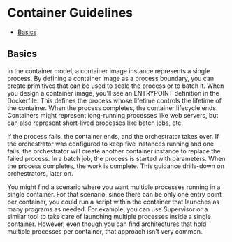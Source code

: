 Container Guidelines
======================

* [Basics](#basics)

## Basics
In the container model, a container image instance represents a single process. By defining a container image as a process boundary, you can create primitives that can be used to scale the process or to batch it. When you design a container image, you'll see an ENTRYPOINT definition in the Dockerfile. This defines the process whose lifetime controls the lifetime of the container. When the process completes, the container lifecycle ends. Containers might represent long-running processes like web servers, but can also represent short-lived processes like batch jobs, etc.

If the process fails, the container ends, and the orchestrator takes over. If the orchestrator was configured to keep five instances running and one fails, the orchestrator will create another container instance to replace the failed process. In a batch job, the process is started with parameters. When the process completes, the work is complete. This guidance drills-down on orchestrators, later on.

You might find a scenario where you want multiple processes running in a single container. For that scenario, since there can be only one entry point per container, you could run a script within the container that launches as many programs as needed. For example, you can use Supervisor or a similar tool to take care of launching multiple processes inside a single container. However, even though you can find architectures that hold multiple processes per container, that approach isn't very common.
